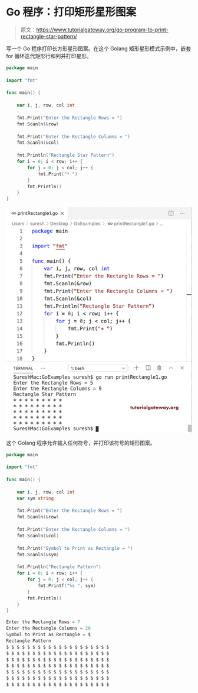 # Go 程序：打印矩形星形图案

> 原文：<https://www.tutorialgateway.org/go-program-to-print-rectangle-star-pattern/>

写一个 Go 程序打印长方形星形图案。在这个 Golang 矩形星形模式示例中，嵌套 for 循环迭代矩形行和列并打印星形。

```go
package main

import "fmt"

func main() {

    var i, j, row, col int

    fmt.Print("Enter the Rectangle Rows = ")
    fmt.Scanln(&row)

    fmt.Print("Enter the Rectangle Columns = ")
    fmt.Scanln(&col)

    fmt.Println("Rectangle Star Pattern")
    for i = 0; i < row; i++ {
        for j = 0; j < col; j++ {
            fmt.Print("* ")
        }
        fmt.Println()
    }
}
```

![Go Program to Print Rectangle Star Pattern 1](img/dcfb2a990ab1313119b73f93c87723b2.png)

这个 Golang 程序允许输入任何符号，并打印该符号的矩形图案。

```go
package main

import "fmt"

func main() {

    var i, j, row, col int
    var sym string

    fmt.Print("Enter the Rectangle Rows = ")
    fmt.Scanln(&row)

    fmt.Print("Enter the Rectangle Columns = ")
    fmt.Scanln(&col)

    fmt.Print("Symbol to Print as Rectangle = ")
    fmt.Scanln(&sym)

    fmt.Println("Rectangle Pattern")
    for i = 0; i < row; i++ {
        for j = 0; j < col; j++ {
            fmt.Printf("%s ", sym)
        }
        fmt.Println()
    }
}
```

```go
Enter the Rectangle Rows = 7
Enter the Rectangle Columns = 20
Symbol to Print as Rectangle = $
Rectangle Pattern
$ $ $ $ $ $ $ $ $ $ $ $ $ $ $ $ $ $ $ $ 
$ $ $ $ $ $ $ $ $ $ $ $ $ $ $ $ $ $ $ $ 
$ $ $ $ $ $ $ $ $ $ $ $ $ $ $ $ $ $ $ $ 
$ $ $ $ $ $ $ $ $ $ $ $ $ $ $ $ $ $ $ $ 
$ $ $ $ $ $ $ $ $ $ $ $ $ $ $ $ $ $ $ $ 
$ $ $ $ $ $ $ $ $ $ $ $ $ $ $ $ $ $ $ $ 
$ $ $ $ $ $ $ $ $ $ $ $ $ $ $ $ $ $ $ $ 
```
